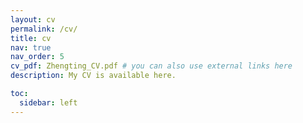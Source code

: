 ```yaml
---
layout: cv
permalink: /cv/
title: cv
nav: true
nav_order: 5
cv_pdf: Zhengting_CV.pdf # you can also use external links here
description: My CV is available here.

toc:
  sidebar: left
---
```

